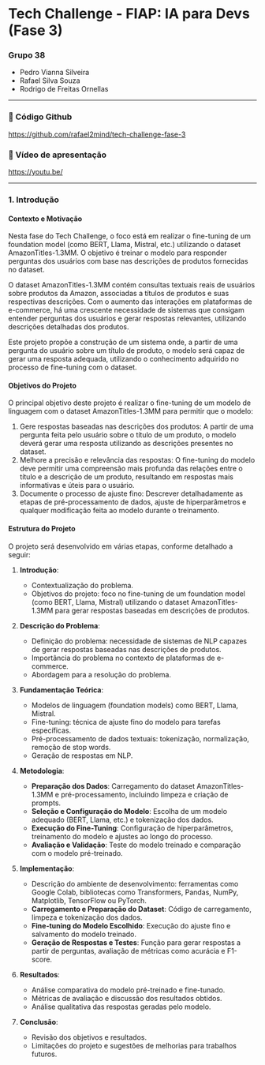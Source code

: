 # Tech Challenge - FIAP: IA para Devs (Fase 3)

### Grupo 38
- Pedro Vianna Silveira
- Rafael Silva Souza
- Rodrigo de Freitas Ornellas


---

### 🔗 Código Github



https://github.com/rafael2mind/tech-challenge-fase-3


### 🔗 Vídeo de apresentação
https://youtu.be/

---

### 1. Introdução

#### Contexto e Motivação

Nesta fase do Tech Challenge, o foco está em realizar o fine-tuning de um foundation model (como BERT, Llama, Mistral, etc.) utilizando o dataset AmazonTitles-1.3MM. O objetivo é treinar o modelo para responder perguntas dos usuários com base nas descrições de produtos fornecidas no dataset.

O dataset AmazonTitles-1.3MM contém consultas textuais reais de usuários sobre produtos da Amazon, associadas a títulos de produtos e suas respectivas descrições. Com o aumento das interações em plataformas de e-commerce, há uma crescente necessidade de sistemas que consigam entender perguntas dos usuários e gerar respostas relevantes, utilizando descrições detalhadas dos produtos.

Este projeto propõe a construção de um sistema onde, a partir de uma pergunta do usuário sobre um título de produto, o modelo será capaz de gerar uma resposta adequada, utilizando o conhecimento adquirido no processo de fine-tuning com o dataset.


#### Objetivos do Projeto

O principal objetivo deste projeto é realizar o fine-tuning de um modelo de linguagem com o dataset AmazonTitles-1.3MM para permitir que o modelo:

1. Gere respostas baseadas nas descrições dos produtos: A partir de uma pergunta feita pelo usuário sobre o título de um produto, o modelo deverá gerar uma resposta utilizando as descrições presentes no dataset.
2. Melhore a precisão e relevância das respostas: O fine-tuning do modelo deve permitir uma compreensão mais profunda das relações entre o título e a descrição de um produto, resultando em respostas mais informativas e úteis para o usuário.
3. Documente o processo de ajuste fino: Descrever detalhadamente as etapas de pré-processamento de dados, ajuste de hiperparâmetros e qualquer modificação feita ao modelo durante o treinamento.


#### Estrutura do Projeto

O projeto será desenvolvido em várias etapas, conforme detalhado a seguir:

1. **Introdução**:
   - Contextualização do problema.
   - Objetivos do projeto: foco no fine-tuning de um foundation model (como BERT, Llama, Mistral) utilizando o dataset AmazonTitles-1.3MM para gerar respostas baseadas em descrições de produtos.

2. **Descrição do Problema**:
   - Definição do problema: necessidade de sistemas de NLP capazes de gerar respostas baseadas nas descrições de produtos.
   - Importância do problema no contexto de plataformas de e-commerce.
   - Abordagem para a resolução do problema.

3. **Fundamentação Teórica**:
   - Modelos de linguagem (foundation models) como BERT, Llama, Mistral.
   - Fine-tuning: técnica de ajuste fino do modelo para tarefas específicas.
   - Pré-processamento de dados textuais: tokenização, normalização, remoção de stop words.
   - Geração de respostas em NLP.

4. **Metodologia**:
   - **Preparação dos Dados**: Carregamento do dataset AmazonTitles-1.3MM e pré-processamento, incluindo limpeza e criação de prompts.
   - **Seleção e Configuração do Modelo**: Escolha de um modelo adequado (BERT, Llama, etc.) e tokenização dos dados.
   - **Execução do Fine-Tuning**: Configuração de hiperparâmetros, treinamento do modelo e ajustes ao longo do processo.
   - **Avaliação e Validação**: Teste do modelo treinado e comparação com o modelo pré-treinado.

5. **Implementação**:
   - Descrição do ambiente de desenvolvimento: ferramentas como Google Colab, bibliotecas como Transformers, Pandas, NumPy, Matplotlib, TensorFlow ou PyTorch.
   - **Carregamento e Preparação do Dataset**: Código de carregamento, limpeza e tokenização dos dados.
   - **Fine-tuning do Modelo Escolhido**: Execução do ajuste fino e salvamento do modelo treinado.
   - **Geração de Respostas e Testes**: Função para gerar respostas a partir de perguntas, avaliação de métricas como acurácia e F1-score.

6. **Resultados**:
   - Análise comparativa do modelo pré-treinado e fine-tunado.
   - Métricas de avaliação e discussão dos resultados obtidos.
   - Análise qualitativa das respostas geradas pelo modelo.

7. **Conclusão**:
   - Revisão dos objetivos e resultados.
   - Limitações do projeto e sugestões de melhorias para trabalhos futuros.
